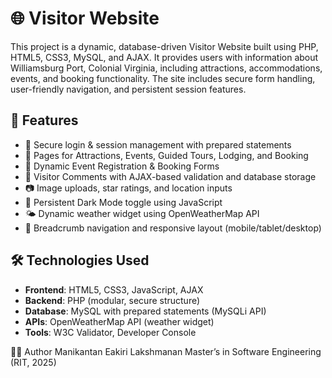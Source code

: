 # 🌐 Visitor Website

This project is a dynamic, database-driven Visitor Website built using PHP, HTML5, CSS3, MySQL, and AJAX. It provides users with information about Williamsburg Port, Colonial Virginia, including attractions, accommodations, events, and booking functionality. The site includes secure form handling, user-friendly navigation, and persistent session features.

## 🧩 Features

- 🔐 Secure login & session management with prepared statements
- 🏰 Pages for Attractions, Events, Guided Tours, Lodging, and Booking
- 📅 Dynamic Event Registration & Booking Forms
- 💬 Visitor Comments with AJAX-based validation and database storage
- 📷 Image uploads, star ratings, and location inputs
- 🌙 Persistent Dark Mode toggle using JavaScript
- 🌤️ Dynamic weather widget using OpenWeatherMap API
- 📍 Breadcrumb navigation and responsive layout (mobile/tablet/desktop)

## 🛠️ Technologies Used

- **Frontend**: HTML5, CSS3, JavaScript, AJAX
- **Backend**: PHP (modular, secure structure)
- **Database**: MySQL with prepared statements (MySQLi API)
- **APIs**: OpenWeatherMap API (weather widget)
- **Tools**: W3C Validator, Developer Console

👨‍💻 Author
Manikantan Eakiri Lakshmanan
Master’s in Software Engineering (RIT, 2025)
